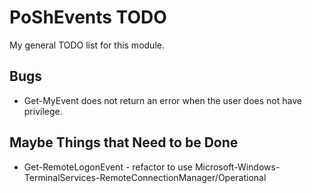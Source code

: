 # PoShEvents TODO

My general TODO list for this module.

## Bugs

* Get-MyEvent does not return an error when the user does not have privilege.

## Maybe Things that Need to be Done

* Get-RemoteLogonEvent - refactor to use Microsoft-Windows-TerminalServices-RemoteConnectionManager/Operational